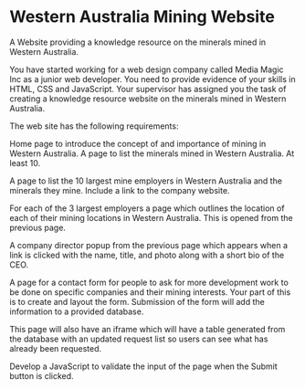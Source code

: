 # Western Australia Mining Website
A Website providing a knowledge resource on the minerals mined in Western Australia.

You have started working for a web design company called Media Magic Inc as a junior web developer. You need to provide evidence of your skills in HTML, CSS and JavaScript.
Your supervisor has assigned you the task of creating a knowledge resource website on the minerals mined in Western Australia. 

The web site has the following requirements:

Home page to introduce the concept of and importance of mining in Western Australia. 
A page to list the minerals mined in Western Australia. At least 10. 

A page to list the 10 largest mine employers in Western Australia and the minerals they mine. Include a link to the company website. 

For each of the 3 largest employers a page which outlines the location of each of their mining locations in Western Australia. This is opened from the previous page. 

A company director popup from the previous page which appears when a link is clicked with the name, title, and photo along with a short bio of the CEO. 

A page for a contact form for people to ask for more development work to be done on specific companies and their mining interests. Your part of this is to create and layout the form. Submission of the form will add the information to a provided database. 

This page will also have an iframe which will have a table generated from the database with an updated request list so users can see what has already been requested. 

Develop a JavaScript to validate the input of the page when the Submit button is clicked.

